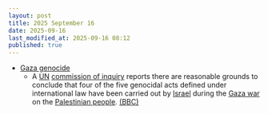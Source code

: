 ```yaml
---
layout: post
title: 2025 September 16
date: 2025-09-16
last_modified_at: 2025-09-16 08:12
published: true
---
```



* [Gaza genocide](https://en.wikipedia.org/wiki/Gaza_genocide "Gaza genocide")
  * A [UN](https://en.wikipedia.org/wiki/United_Nations "United Nations") [commission of inquiry](https://en.wikipedia.org/wiki/Independent_International_Commission_of_Inquiry_on_the_Occupied_Palestinian_Territory "Independent International Commission of Inquiry on the Occupied Palestinian Territory") reports there are reasonable grounds to conclude that four of the five genocidal acts defined under international law have been carried out by [Israel](https://en.wikipedia.org/wiki/Israel "Israel") during the [Gaza war](https://en.wikipedia.org/wiki/Gaza_war "Gaza war") on the [Palestinian people](https://en.wikipedia.org/wiki/Palestinian_people "Palestinian people"). [(BBC)](https://www.bbc.com/news/articles/c8641wv0n4go)
